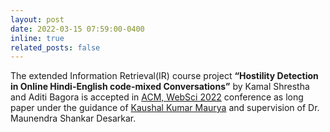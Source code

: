 ```yaml
---
layout: post
date: 2022-03-15 07:59:00-0400
inline: true
related_posts: false
---
```


The extended Information Retrieval(IR) course project <b>“Hostility Detection in Online Hindi-English code-mixed Conversations”</b> by Kamal Shrestha and Aditi Bagora is accepted in [ACM, WebSci 2022](https://websci22.webscience.org/) conference as long paper under the guidance of [Kaushal Kumar Maurya](https://kaushal0494.github.io/) and supervision of Dr. Maunendra Shankar Desarkar.